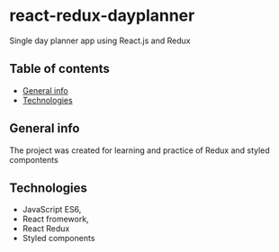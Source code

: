 # react-redux-dayplanner
Single day planner app using React.js and Redux

## Table of contents
* [General info](#general-info)
* [Technologies](#technologies)

## General info
The project was created for learning and practice of Redux and styled compontents


## Technologies
- JavaScript ES6,
- React fromework,
- React Redux
- Styled components 
